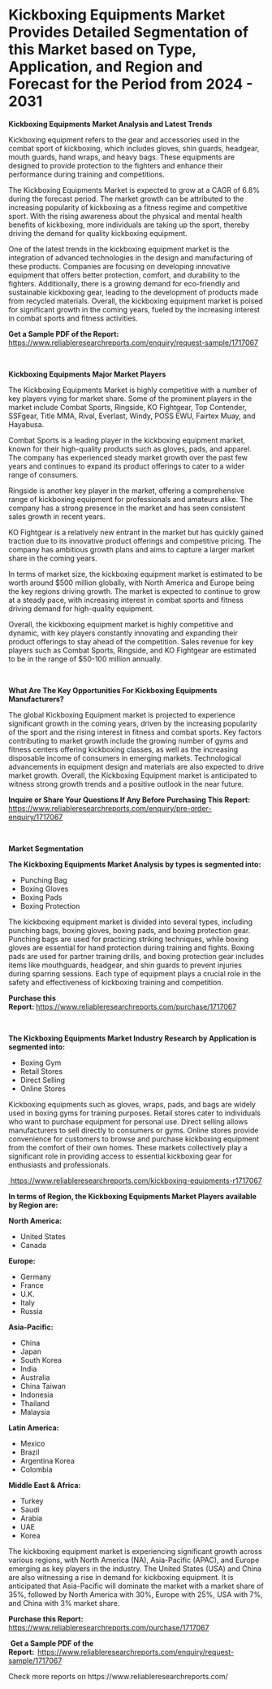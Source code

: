 <p><h1>Kickboxing Equipments Market Provides Detailed Segmentation of this Market based on Type, Application, and Region and Forecast for the Period from 2024 - 2031</h1></p><p><strong>Kickboxing Equipments Market Analysis and Latest Trends</strong></p>
<p><p>Kickboxing equipment refers to the gear and accessories used in the combat sport of kickboxing, which includes gloves, shin guards, headgear, mouth guards, hand wraps, and heavy bags. These equipments are designed to provide protection to the fighters and enhance their performance during training and competitions.</p><p>The Kickboxing Equipments Market is expected to grow at a CAGR of 6.8% during the forecast period. The market growth can be attributed to the increasing popularity of kickboxing as a fitness regime and competitive sport. With the rising awareness about the physical and mental health benefits of kickboxing, more individuals are taking up the sport, thereby driving the demand for quality kickboxing equipment.</p><p>One of the latest trends in the kickboxing equipment market is the integration of advanced technologies in the design and manufacturing of these products. Companies are focusing on developing innovative equipment that offers better protection, comfort, and durability to the fighters. Additionally, there is a growing demand for eco-friendly and sustainable kickboxing gear, leading to the development of products made from recycled materials. Overall, the kickboxing equipment market is poised for significant growth in the coming years, fueled by the increasing interest in combat sports and fitness activities.</p></p>
<p><strong>Get a Sample PDF of the Report:&nbsp;</strong> <a href="https://www.reliableresearchreports.com/enquiry/request-sample/1717067">https://www.reliableresearchreports.com/enquiry/request-sample/1717067</a></p>
<p>&nbsp;</p>
<p><strong>Kickboxing Equipments Major Market Players</strong></p>
<p><p>The Kickboxing Equipments Market is highly competitive with a number of key players vying for market share. Some of the prominent players in the market include Combat Sports, Ringside, KO Fightgear, Top Contender, SSFgear, Title MMA, Rival, Everlast, Windy, POSS EWU, Fairtex Muay, and Hayabusa.</p><p>Combat Sports is a leading player in the kickboxing equipment market, known for their high-quality products such as gloves, pads, and apparel. The company has experienced steady market growth over the past few years and continues to expand its product offerings to cater to a wider range of consumers.</p><p>Ringside is another key player in the market, offering a comprehensive range of kickboxing equipment for professionals and amateurs alike. The company has a strong presence in the market and has seen consistent sales growth in recent years.</p><p>KO Fightgear is a relatively new entrant in the market but has quickly gained traction due to its innovative product offerings and competitive pricing. The company has ambitious growth plans and aims to capture a larger market share in the coming years.</p><p>In terms of market size, the kickboxing equipment market is estimated to be worth around $500 million globally, with North America and Europe being the key regions driving growth. The market is expected to continue to grow at a steady pace, with increasing interest in combat sports and fitness driving demand for high-quality equipment.</p><p>Overall, the kickboxing equipment market is highly competitive and dynamic, with key players constantly innovating and expanding their product offerings to stay ahead of the competition. Sales revenue for key players such as Combat Sports, Ringside, and KO Fightgear are estimated to be in the range of $50-100 million annually.</p></p>
<p>&nbsp;</p>
<p><strong>What Are The Key Opportunities For Kickboxing Equipments Manufacturers?</strong></p>
<p><p>The global Kickboxing Equipment market is projected to experience significant growth in the coming years, driven by the increasing popularity of the sport and the rising interest in fitness and combat sports. Key factors contributing to market growth include the growing number of gyms and fitness centers offering kickboxing classes, as well as the increasing disposable income of consumers in emerging markets. Technological advancements in equipment design and materials are also expected to drive market growth. Overall, the Kickboxing Equipment market is anticipated to witness strong growth trends and a positive outlook in the near future.</p></p>
<p><strong>Inquire or Share Your Questions If Any Before Purchasing This Report:</strong> <a href="https://www.reliableresearchreports.com/enquiry/pre-order-enquiry/1717067">https://www.reliableresearchreports.com/enquiry/pre-order-enquiry/1717067</a></p>
<p>&nbsp;</p>
<p><strong>Market Segmentation</strong></p>
<p><strong>The Kickboxing Equipments Market Analysis by types is segmented into:</strong></p>
<p><ul><li>Punching Bag</li><li>Boxing Gloves</li><li>Boxing Pads</li><li>Boxing Protection</li></ul></p>
<p><p>The kickboxing equipment market is divided into several types, including punching bags, boxing gloves, boxing pads, and boxing protection gear. Punching bags are used for practicing striking techniques, while boxing gloves are essential for hand protection during training and fights. Boxing pads are used for partner training drills, and boxing protection gear includes items like mouthguards, headgear, and shin guards to prevent injuries during sparring sessions. Each type of equipment plays a crucial role in the safety and effectiveness of kickboxing training and competition.</p></p>
<p><strong>Purchase this Report:&nbsp;</strong><a href="https://www.reliableresearchreports.com/purchase/1717067">https://www.reliableresearchreports.com/purchase/1717067</a></p>
<p>&nbsp;</p>
<p><strong>The Kickboxing Equipments Market Industry Research by Application is segmented into:</strong></p>
<p><ul><li>Boxing Gym</li><li>Retail Stores</li><li>Direct Selling</li><li>Online Stores</li></ul></p>
<p><p>Kickboxing equipments such as gloves, wraps, pads, and bags are widely used in boxing gyms for training purposes. Retail stores cater to individuals who want to purchase equipment for personal use. Direct selling allows manufacturers to sell directly to consumers or gyms. Online stores provide convenience for customers to browse and purchase kickboxing equipment from the comfort of their own homes. These markets collectively play a significant role in providing access to essential kickboxing gear for enthusiasts and professionals.</p></p>
<p><a href="https://www.reliableresearchreports.com/kickboxing-equipments-r1717067">&nbsp;https://www.reliableresearchreports.com/kickboxing-equipments-r1717067</a></p>
<p><strong>In terms of Region, the Kickboxing Equipments Market Players available by Region are:</strong></p>
<p>
    <p> <strong> North America: </strong>
        <ul>
            <li>United States</li>
            <li>Canada</li>
        </ul>
        </p> 
    <p> <strong> Europe: </strong>
        <ul>
            <li>Germany</li>
            <li>France</li>
            <li>U.K.</li>
            <li>Italy</li>
            <li>Russia</li>
        </ul>
        </p> 
    <p> <strong> Asia-Pacific: </strong>
        <ul>
            <li>China</li>
            <li>Japan</li>
            <li>South Korea</li>
            <li>India</li>
            <li>Australia</li>
            <li>China Taiwan</li>
            <li>Indonesia</li>
            <li>Thailand</li>
            <li>Malaysia</li>
        </ul>
        </p> 
    <p> <strong> Latin America: </strong>
        <ul>
            <li>Mexico</li>
            <li>Brazil</li>
            <li>Argentina Korea</li>
            <li>Colombia</li>
        </ul>
        </p> 
    <p> <strong> Middle East & Africa: </strong>
        <ul>
            <li>Turkey</li>
            <li>Saudi</li>
            <li>Arabia</li>
            <li>UAE</li>
            <li>Korea</li>
        </ul>
    </p>
    </p>
<p><p>The kickboxing equipment market is experiencing significant growth across various regions, with North America (NA), Asia-Pacific (APAC), and Europe emerging as key players in the industry. The United States (USA) and China are also witnessing a rise in demand for kickboxing equipment. It is anticipated that Asia-Pacific will dominate the market with a market share of 35%, followed by North America with 30%, Europe with 25%, USA with 7%, and China with 3% market share.</p></p>
<p><strong>Purchase this Report: </strong><a href="https://www.reliableresearchreports.com/purchase/1717067">https://www.reliableresearchreports.com/purchase/1717067</a></p>
<p>&nbsp;<strong>Get a Sample PDF of the Report:&nbsp;&nbsp;</strong><a href="https://www.reliableresearchreports.com/enquiry/request-sample/1717067">https://www.reliableresearchreports.com/enquiry/request-sample/1717067</a></p>
<p><strong></strong></p>
<p>Check more reports on https://www.reliableresearchreports.com/</p>